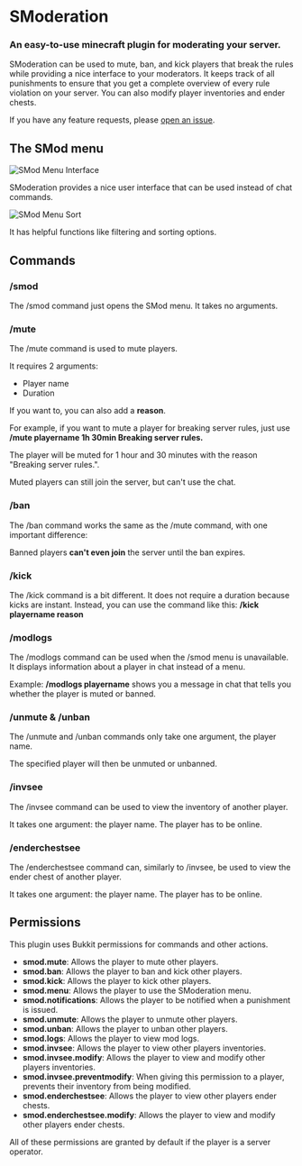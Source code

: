 # SModeration
### An easy-to-use minecraft plugin for moderating your server.

SModeration can be used to mute, ban, and kick players that break the rules while providing a nice interface to your moderators.
It keeps track of all punishments to ensure that you get a complete overview of every rule violation on your server.
You can also modify player inventories and ender chests.

If you have any feature requests, please [open an issue](https://github.com/Shiewk/SModeration/issues).

## The SMod menu
![SMod Menu Interface](https://github.com/Shiewk/SModeration/assets/152653291/d89da0f5-61de-44cf-b59e-feea08831959)

SModeration provides a nice user interface that can be used instead of chat commands.

![SMod Menu Sort](https://github.com/Shiewk/SModeration/assets/152653291/23e3862d-0915-47bd-9c47-6d8d10f8ab69)

It has helpful functions like filtering and sorting options.

## Commands

### /smod
The /smod command just opens the SMod menu. It takes no arguments.
### /mute
The /mute command is used to mute players.

It requires 2 arguments:
- Player name
- Duration

If you want to, you can also add a **reason**.

For example, if you want to mute a player for breaking server rules, just use **/mute playername 1h 30min Breaking server rules.**

The player will be muted for 1 hour and 30 minutes with the reason "Breaking server rules.".

Muted players can still join the server, but can't use the chat.
### /ban
The /ban command works the same as the /mute command, with one important difference:

Banned players **can't even join** the server until the ban expires.
### /kick
The /kick command is a bit different. It does not require a duration because kicks are instant. Instead, you can use the command like this: **/kick playername reason**
### /modlogs
The /modlogs command can be used when the /smod menu is unavailable. It displays information about a player in chat instead of a menu.

Example: **/modlogs playername** shows you a message in chat that tells you whether the player is muted or banned.
### /unmute & /unban
The /unmute and /unban commands only take one argument, the player name.

The specified player will then be unmuted or unbanned.
### /invsee
The /invsee command can be used to view the inventory of another player.

It takes one argument: the player name.
The player has to be online.
### /enderchestsee
The /enderchestsee command can, similarly to /invsee, be used to view the ender chest of another player.

It takes one argument: the player name.
The player has to be online.

## Permissions
This plugin uses Bukkit permissions for commands and other actions.
- **smod.mute**: Allows the player to mute other players.
- **smod.ban**: Allows the player to ban and kick other players.
- **smod.kick**: Allows the player to kick other players.
- **smod.menu**: Allows the player to use the SModeration menu.
- **smod.notifications**: Allows the player to be notified when a punishment is issued.
- **smod.unmute**: Allows the player to unmute other players.
- **smod.unban**: Allows the player to unban other players.
- **smod.logs**: Allows the player to view mod logs.
- **smod.invsee**: Allows the player to view other players inventories.
- **smod.invsee.modify**: Allows the player to view and modify other players inventories.
- **smod.invsee.preventmodify**: When giving this permission to a player, prevents their inventory from being modified.
- **smod.enderchestsee**: Allows the player to view other players ender chests.
- **smod.enderchestsee.modify**: Allows the player to view and modify other players ender chests.

All of these permissions are granted by default if the player is a server operator.
